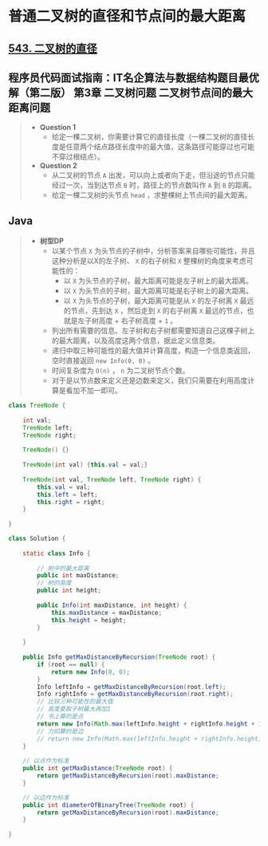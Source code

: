 # 普通二叉树的直径和节点间的最大距离

## [543. 二叉树的直径](https://leetcode.cn/problems/diameter-of-binary-tree/)

## 程序员代码面试指南：IT名企算法与数据结构题目最优解（第二版） 第3章 二叉树问题 二叉树节点间的最大距离问题

> - **Question 1**
>   - 给定一棵二叉树，你需要计算它的直径长度（一棵二叉树的直径长度是任意两个结点路径长度中的最大值，这条路径可能穿过也可能不穿过根结点）。
> - **Question 2**
>   - 从二叉树的节点 `A` 出发，可以向上或者向下走，但沿途的节点只能经过一次，当到达节点 `B` 时，路径上的节点数叫作 `A` 到 `B` 的距离。
>   - 给定一棵二叉树的头节点 `head` ，求整棵树上节点间的最大距离。

## Java

> - **树型DP**
>   - 以某个节点 `X` 为头节点的子树中，分析答案来自哪些可能性，并且这种分析是以X的左子树、 `X` 的右子树和 `X` 整棵树的角度来考虑可能性的：
>     - 以 `X` 为头节点的子树，最大距离可能是左子树上的最大距离。
>     - 以 `X` 为头节点的子树，最大距离可能是右子树上的最大距离。
>     - 以 `X` 为头节点的子树，最大距离可能是从 `X` 的左子树离 `X` 最远的节点，先到达 `X` ，然后走到 `X` 的右子树离 `X` 最远的节点，也就是左子树高度 + 右子树高度 + `1` 。
>   - 列出所有需要的信息。左子树和右子树都需要知道自己这棵子树上的最大距离，以及高度这两个信息，据此定义信息类。
>   - 递归中取三种可能性的最大值并计算高度，构造一个信息类返回，空时直接返回 `new Info(0, 0)` 。
>   - 时间复杂度为 `O(n)` ， `n` 为二叉树节点个数。
>   - 对于是以节点数来定义还是边数来定义，我们只需要在利用高度计算是看加不加一即可。

```java
class TreeNode {
    
    int val;
    TreeNode left;
    TreeNode right;
    
    TreeNode() {}
    
    TreeNode(int val) {this.val = val;}
    
    TreeNode(int val, TreeNode left, TreeNode right) {
        this.val = val;
        this.left = left;
        this.right = right;
    }
    
}

class Solution {
    
    static class Info {
        
        // 树中的最大距离
        public int maxDistance;
        // 树的高度
        public int height;
        
        public Info(int maxDistance, int height) {
            this.maxDistance = maxDistance;
            this.height = height;
        }
        
    }
    
    public Info getMaxDistanceByRecursion(TreeNode root) {
        if (root == null) {
            return new Info(0, 0);
        }
        Info leftInfo = getMaxDistanceByRecursion(root.left);
        Info rightInfo = getMaxDistanceByRecursion(root.right);
        // 比较三种可能性的最大值
        // 高度要取子树最大再加1
        // 书上算的是点
        return new Info(Math.max(leftInfo.height + rightInfo.height + 1, Math.max(leftInfo.maxDistance, rightInfo.maxDistance)), 1 + Math.max(leftInfo.height, rightInfo.height));
        // 力扣算的是边
        // return new Info(Math.max(leftInfo.height + rightInfo.height, Math.max(leftInfo.maxDistance, rightInfo.maxDistance)), 1 + Math.max(leftInfo.height, rightInfo.height));
    }
    
    // 以点作为标准
    public int getMaxDistance(TreeNode root) {
        return getMaxDistanceByRecursion(root).maxDistance;
    }

    // 以边作为标准
    public int diameterOfBinaryTree(TreeNode root) {
        return getMaxDistanceByRecursion(root).maxDistance;
    }
    
}
```
